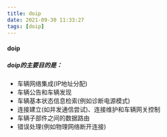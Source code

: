 ```yaml
---
title: doip
date: 2021-09-30 11:33:27
tags: [doip]
---
```


#### doip

##### doip的主要目的是：

- 车辆网络集成(IP地址分配)
- 车辆公告和车辆发现
- 车辆基本状态信息检索(例如诊断电源模式)
- 连接建立(如并发通信尝试)、连接维护和车辆网关控制
- 车辆子部件之间的数据路由
- 错误处理(例如物理网络断开连接)